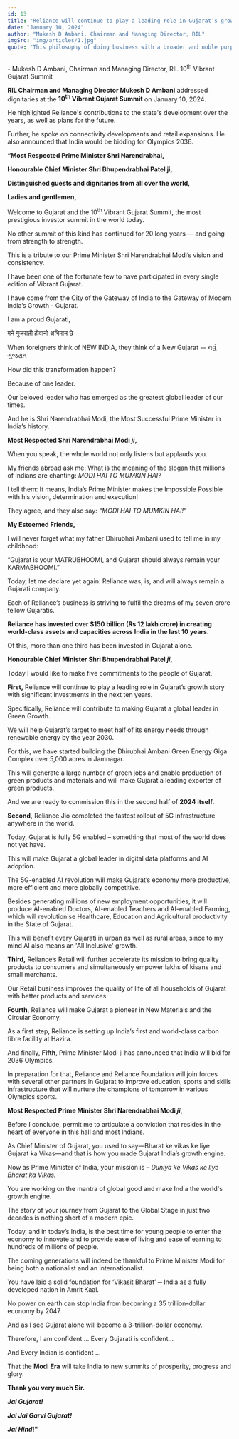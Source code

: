 ```yaml
---
id: 13
title: "Reliance will continue to play a leading role in Gujarat’s growth story"
date: "January 10, 2024"
author: "Mukesh D Ambani, Chairman and Managing Director, RIL"
imgSrc: "img/articles/1.jpg"
quote: "This philosophy of doing business with a broader and noble purpose is instilled in all of us by our Founder Chairman, Shri Dhirubhai Ambani."
---
```


\- Mukesh D Ambani, Chairman and Managing Director, RIL
10<sup>th</sup> Vibrant Gujarat Summit

**RIL Chairman and Managing Director Mukesh D Ambani** addressed dignitaries at the **10<sup>th</sup> Vibrant Gujarat Summit** on January 10, 2024.

He highlighted Reliance's contributions to the state's development over the years, as well as plans for the future.

Further, he spoke on connectivity developments and retail expansions. He also announced that India would be bidding for Olympics 2036.

**“Most Respected Prime Minister Shri Narendrabhai,**

**Honourable Chief Minister Shri Bhupendrabhai Patel ji,**

**Distinguished guests and dignitaries from all over the world,**

**Ladies and gentlemen,**

Welcome to Gujarat and the 10<sup>th</sup> Vibrant Gujarat Summit, the most prestigious investor summit in the world today.

No other summit of this kind has continued for 20 long years — and going from strength to strength.

This is a tribute to our Prime Minister Shri Narendrabhai Modi’s vision and consistency.

I have been one of the fortunate few to have participated in every single edition of Vibrant Gujarat.

I have come from the City of the Gateway of India to the Gateway of Modern India’s Growth - Gujarat.

I am a proud Gujarati,

मने गुजराती होवानो अभिमान छे

When foreigners think of NEW INDIA, they think of a New Gujarat -- નવું ગુજરાત

How did this transformation happen?

Because of one leader.

Our beloved leader who has emerged as the greatest global leader of our times.

And he is Shri Narendrabhai Modi, the Most Successful Prime Minister in India’s history.

**Most Respected Shri Narendrabhai Modi _ji_,**

When you speak, the whole world not only listens but applauds you.

My friends abroad ask me: What is the meaning of the slogan that millions of Indians are chanting: _MODI HAI TO MUMKIN HAI?_

I tell them: It means, India’s Prime Minister makes the Impossible Possible with his vision, determination and execution!

They agree, and they also say: _“MODI HAI TO MUMKIN HAI!”_

**My Esteemed Friends,**

I will never forget what my father Dhirubhai Ambani used to tell me in my childhood:

“Gujarat is your MATRUBHOOMI, and Gujarat should always remain your KARMABHOOMI.”

Today, let me declare yet again: Reliance was, is, and will always remain a Gujarati company.

Each of Reliance’s business is striving to fulfil the dreams of my seven crore fellow Gujaratis.

**Reliance has invested over $150 billion (Rs 12 lakh crore) in creating world-class assets and capacities across India in the last 10 years.**

Of this, more than one third has been invested in Gujarat alone.

**Honourable Chief Minister Shri Bhupendrabhai Patel _ji_,**

Today I would like to make five commitments to the people of Gujarat.

**First,** Reliance will continue to play a leading role in Gujarat’s growth story with significant investments in the next ten years.

Specifically, Reliance will contribute to making Gujarat a global leader in Green Growth.

We will help Gujarat’s target to meet half of its energy needs through renewable energy by the year 2030.

For this, we have started building the Dhirubhai Ambani Green Energy Giga Complex over 5,000 acres in Jamnagar.

This will generate a large number of green jobs and enable production of green products and materials and will make Gujarat a leading exporter of green products.

And we are ready to commission this in the second half of **2024 itself**.

**Second,** Reliance Jio completed the fastest rollout of 5G infrastructure anywhere in the world.

Today, Gujarat is fully 5G enabled – something that most of the world does not yet have.

This will make Gujarat a global leader in digital data platforms and AI adoption.

The 5G-enabled AI revolution will make Gujarat’s economy more productive, more efficient and more globally competitive.

Besides generating millions of new employment opportunities, it will produce AI-enabled Doctors, AI-enabled Teachers and AI-enabled Farming, which will revolutionise Healthcare, Education and Agricultural productivity in the State of Gujarat.

This will benefit every Gujarati in urban as well as rural areas, since to my mind AI also means an 'All Inclusive' growth.

**Third,** Reliance’s Retail will further accelerate its mission to bring quality products to consumers and simultaneously empower lakhs of kisans and small merchants.

Our Retail business improves the quality of life of all households of Gujarat with better products and services.

**Fourth**, Reliance will make Gujarat a pioneer in New Materials and the Circular Economy.

As a first step, Reliance is setting up India’s first and world-class carbon fibre facility at Hazira.

And finally, **Fifth**, Prime Minister Modi ji has announced that India will bid for 2036 Olympics.

In preparation for that, Reliance and Reliance Foundation will join forces with several other partners in Gujarat to improve education, sports and skills infrastructure that will nurture the champions of tomorrow in various Olympics sports.

**Most Respected Prime Minister Shri Narendrabhai Modi _ji_,**

Before I conclude, permit me to articulate a conviction that resides in the heart of everyone in this hall and most Indians.

As Chief Minister of Gujarat, you used to say—Bharat ke vikas ke liye Gujarat ka Vikas—and that is how you made Gujarat India’s growth engine.

Now as Prime Minister of India, your mission is – _Duniya ke Vikas ke liye Bharat ka Vikas._

You are working on the mantra of global good and make India the world's growth engine.

The story of your journey from Gujarat to the Global Stage in just two decades is nothing short of a modern epic.

Today, and in today’s India, is the best time for young people to enter the economy to innovate and to provide ease of living and ease of earning to hundreds of millions of people.

The coming generations will indeed be thankful to Prime Minister Modi for being both a nationalist and an internationalist.

You have laid a solid foundation for ‘Vikasit Bharat’ ─ India as a fully developed nation in Amrit Kaal.

No power on earth can stop India from becoming a 35 trillion-dollar economy by 2047.

And as I see Gujarat alone will become a 3-trillion-dollar economy.

Therefore, I am confident … Every Gujarati is confident…

And Every Indian is confident …

That the **Modi Era** will take India to new summits of prosperity, progress and glory.

**Thank you very much Sir.**

**_Jai Gujarat!_**

**_Jai Jai Garvi Gujarat!_**

**_Jai Hind_!"**
